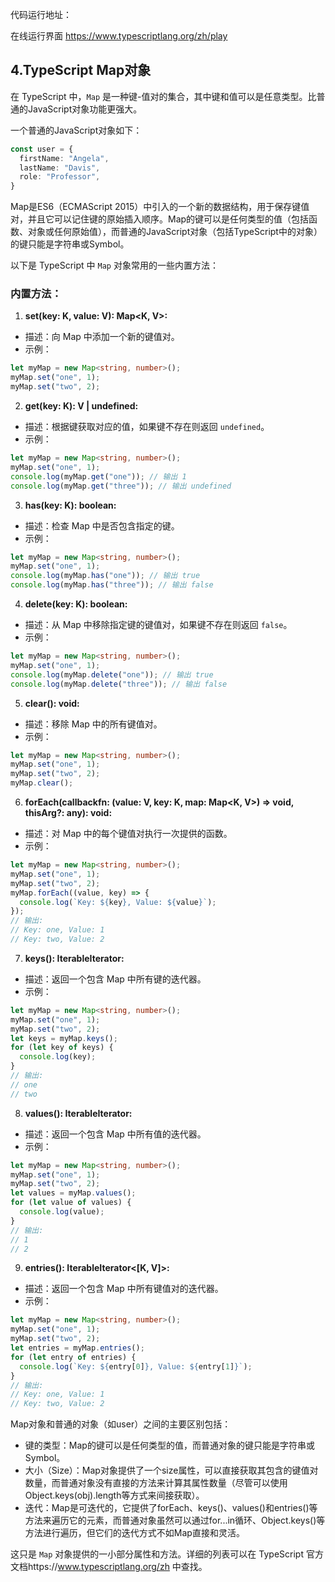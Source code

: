 代码运行地址：

在线运行界面 https://www.typescriptlang.org/zh/play

## 4.TypeScript Map对象
在 TypeScript 中，`Map` 是一种键-值对的集合，其中键和值可以是任意类型。比普通的JavaScript对象功能更强大。


一个普通的JavaScript对象如下：
```typescript
const user = {
  firstName: "Angela",
  lastName: "Davis",
  role: "Professor",
}
```

Map是ES6（ECMAScript 2015）中引入的一个新的数据结构，用于保存键值对，并且它可以记住键的原始插入顺序。Map的键可以是任何类型的值（包括函数、对象或任何原始值），而普通的JavaScript对象（包括TypeScript中的对象）的键只能是字符串或Symbol。

以下是 TypeScript 中 `Map` 对象常用的一些内置方法：
### 内置方法：

1.  **set(key: K, value: V): Map<K, V>:** 
   - 描述：向 Map 中添加一个新的键值对。
   - 示例：
```typescript
let myMap = new Map<string, number>();
myMap.set("one", 1);
myMap.set("two", 2);
```
 

2.  **get(key: K): V | undefined:** 
   - 描述：根据键获取对应的值，如果键不存在则返回 `undefined`。
   - 示例：
```typescript
let myMap = new Map<string, number>();
myMap.set("one", 1);
console.log(myMap.get("one")); // 输出 1
console.log(myMap.get("three")); // 输出 undefined
```
 

3.  **has(key: K): boolean:** 
   - 描述：检查 Map 中是否包含指定的键。
   - 示例：
```typescript
let myMap = new Map<string, number>();
myMap.set("one", 1);
console.log(myMap.has("one")); // 输出 true
console.log(myMap.has("three")); // 输出 false
```
 

4.  **delete(key: K): boolean:** 
   - 描述：从 Map 中移除指定键的键值对，如果键不存在则返回 `false`。
   - 示例：
```typescript
let myMap = new Map<string, number>();
myMap.set("one", 1);
console.log(myMap.delete("one")); // 输出 true
console.log(myMap.delete("three")); // 输出 false
```
 

5.  **clear(): void:** 
   - 描述：移除 Map 中的所有键值对。
   - 示例：
```typescript
let myMap = new Map<string, number>();
myMap.set("one", 1);
myMap.set("two", 2);
myMap.clear();
```
 

6.  **forEach(callbackfn: (value: V, key: K, map: Map<K, V>) => void, thisArg?: any): void:** 
   - 描述：对 Map 中的每个键值对执行一次提供的函数。
   - 示例：
```typescript
let myMap = new Map<string, number>();
myMap.set("one", 1);
myMap.set("two", 2);
myMap.forEach((value, key) => {
  console.log(`Key: ${key}, Value: ${value}`);
});
// 输出:
// Key: one, Value: 1
// Key: two, Value: 2
```
 

7.  **keys(): IterableIterator:** 
   - 描述：返回一个包含 Map 中所有键的迭代器。
   - 示例：
```typescript
let myMap = new Map<string, number>();
myMap.set("one", 1);
myMap.set("two", 2);
let keys = myMap.keys();
for (let key of keys) {
  console.log(key);
}
// 输出:
// one
// two
```
 

8.  **values(): IterableIterator:** 
   - 描述：返回一个包含 Map 中所有值的迭代器。
   - 示例：
```typescript
let myMap = new Map<string, number>();
myMap.set("one", 1);
myMap.set("two", 2);
let values = myMap.values();
for (let value of values) {
  console.log(value);
}
// 输出:
// 1
// 2
```
 

9.  **entries(): IterableIterator<[K, V]>:** 
   - 描述：返回一个包含 Map 中所有键值对的迭代器。
   - 示例：
```typescript
let myMap = new Map<string, number>();
myMap.set("one", 1);
myMap.set("two", 2);
let entries = myMap.entries();
for (let entry of entries) {
  console.log(`Key: ${entry[0]}, Value: ${entry[1]}`);
}
// 输出:
// Key: one, Value: 1
// Key: two, Value: 2
```


Map对象和普通的对象（如user）之间的主要区别包括：

- 键的类型：Map的键可以是任何类型的值，而普通对象的键只能是字符串或Symbol。
- 大小（Size）：Map对象提供了一个size属性，可以直接获取其包含的键值对数量，而普通对象没有直接的方法来计算其属性数量（尽管可以使用Object.keys(obj).length等方式来间接获取）。
- 迭代：Map是可迭代的，它提供了forEach、keys()、values()和entries()等方法来遍历它的元素，而普通对象虽然可以通过for...in循环、Object.keys()等方法进行遍历，但它们的迭代方式不如Map直接和灵活。

这只是 `Map` 对象提供的一小部分属性和方法。详细的列表可以在 TypeScript 官方文档https://www.typescriptlang.org/zh 中查找。
